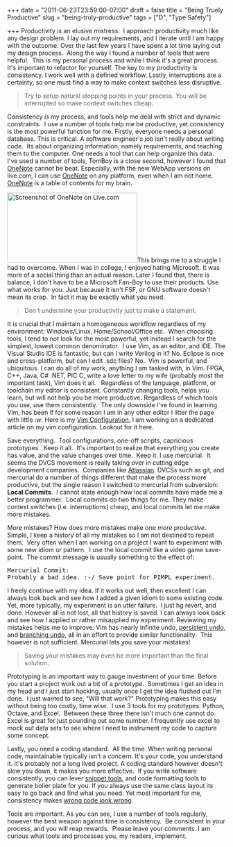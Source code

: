 
+++
date = "2011-06-23T23:59:00-07:00"
draft = false
title = "Being Truely Productive"
slug = "being-truly-productive"
tags = ["D", "Type Safety"]

+++
Productivity is an elusive mistress.  I approach productivity much like any design problem. I lay out my requirements, and I iterate until I am happy with the outcome. Over the last few years I have spent a lot time laying out my design process.  Along the way I found a number of tools that were helpful.  This is my personal process and while I think it's a great process.  It's important to refactor for yourself. The key to my productivity is consistency. I work well with a defined workflow. Lastly, interruptions are a certainty, so one must find a way to make context switches less disruptive.
<blockquote class="pullquote">Try to setup natural stopping points in your process. You will be interrupted so make context switches cheap.</blockquote>
Consistency <em>is</em> my process, and tools help me deal with strict and dynamic constraints.  I use a number of tools help me be productive, yet consistency is the most powerful function for me.

<!--more-->Firstly, everyone needs a personal database. This is critical. A software engineer's job isn't really about writing code.  Its about organizing information, namely requirements, and teaching them to the computer. One needs a tool that can help organize this data.  I've used a number of tools, TomBoy is a close second, however I found that <a href="http://www.amazon.com/gp/product/B0039L2XMA/ref=as_li_ss_tl?ie=UTF8&amp;tag=codestro-20&amp;linkCode=as2&amp;camp=217145&amp;creative=399369&amp;creativeASIN=B0039L2XMA">OneNote</a> cannot be beat. Especially, with the new WebApp versions on live.com, I can use <a href="http://www.amazon.com/gp/product/B0039L2XMA/ref=as_li_ss_tl?ie=UTF8&amp;tag=codestro-20&amp;linkCode=as2&amp;camp=217145&amp;creative=399369&amp;creativeASIN=B0039L2XMA">OneNote</a> on any platform, even when I am not home.  <a href="http://www.amazon.com/gp/product/B0039L2XMA/ref=as_li_ss_tl?ie=UTF8&amp;tag=codestro-20&amp;linkCode=as2&amp;camp=217145&amp;creative=399369&amp;creativeASIN=B0039L2XMA">OneNote</a> is a table of contents for my brain.

<a href="http://www.codestrokes.com/wp-content/uploads/2011/06/OneNoteOnline.png"><img class="alignright size-medium wp-image-230" title="OneNoteOnline" src="http://www.codestrokes.com/wp-content/uploads/2011/06/OneNoteOnline-300x161.png" alt="Screenshot of OneNote on Live.com" width="300" height="161" /></a>This brings me to a struggle I had to overcome. When I was in college, I enjoyed hating Microsoft. It was more of a social thing than an actual reason. Later I found that, there is balance, I don't have to be a Microsoft Fan-Boy to use their products. Use what works for you. Just because it isn't FSF, or GNU software doesn't mean its crap.  In fact it may be exactly what you need.
<blockquote class="pullquote">Don't undermine your productivity just to make a statement.</blockquote>
It is crucial that I maintain a homogeneous workflow regardless of my environment: Windows/Linux, Home/School/Office etc.  When choosing tools, I tend to not look for the most powerful, yet instead I search for  the simplest, lowest common denominator.  I use Vim, as an editor, and IDE. The Visual Studio IDE is  fantastic, but can I write Verilog in it? No. Eclipse is nice and  cross-platform, but can I edit .sdc files? No.  Vim is powerful, and  ubiquitous. I can do all of my work, anything I am tasked  with, in Vim. FPGA, C++, Java, C# .NET, PIC C, write a love letter to my  wife (<a name="loveletter"></a>probably most the important task), Vim does it all.   Regardless of the language, platform, or toolchain my editor is consistent. Constantly changing tools, helps you learn, but will not help you be more productive. Regardless of which tools you use, use them consistently.  The only downside I've found in learning Vim, has been if for some reason I am in any other editor I litter the page with little <em>:w</em>. Here is my <a title="Mercurial Repo for Vim config" href="https://bitbucket.org/jwright/vim-configuration" target="_blank">Vim Configuration.</a> I am working on a dedicated article on my vim configuration. Lookout for it here.

Save everything.  Tool configurations, one-off scripts, capricious prototypes.  Keep it all.  It's important to realize that everything you create has value, and the value changes over time.  Keep it. I use mercurial.  It seems the DVCS movement is really taking over in cutting edge development companies.  Companies like <a title="Why Atlassian's JIRA moved to mercurial." href="http://blogs.atlassian.com/developer/2011/02/moving_to_mercurial_-_why_we_did_it.html">Atlassian</a>. DVCSs such as git, and mercurial do a number of things different that make the process more productive, but the single reason I switched to mercurial from subversion: <strong>Local Commits</strong>.  I cannot state enough how local commits have made me a better programmer.  Local commits do two things for me. They make context switches (i.e. interruptions) cheap, and local commits let me make more mistakes.

More mistakes? How does more mistakes make one <em>more productive</em>.  Simple, I keep a history of all my mistakes so I am not destined to repeat them.  Very often when I am working on a project I want to experiment with some new idiom or pattern.  I use the local commit like a video game save-point.  The commit message is usually something to the effect of:
<pre lang="text" escaped="true">Mercurial Commit:
Probably a bad idea. :-/ Save point for PIMPL experiment.</pre>
I freely continue with my idea. If it works out well, then excellent I can always look back and see how I added a given idiom to some existing code. Yet, more typically, my experiment is an utter failure.  I just hg revert, and done. However all is not lost, all that history is saved. I can always look back and see how I applied or rather misapplied my experiment. Reviewing my mistakes helps me to improve. Vim has nearly infinite undo, <a href="https://groups.google.com/group/vim_announce/browse_thread/thread/66c02efd1523554b?pli=1" target="_blank">persistent undo</a>, and <a href="http://vimdoc.sourceforge.net/htmldoc/undo.html" target="_blank">branching undo</a>, all in an effort to provide similar functionality.  This however is not sufficient. Mercurial lets you save your mistakes! <blockquote class="pullquote pqRight">Saving your mistakes may even be more important than the final solution.</blockquote>

Prototyping is an important way to gauge investment of your time. Before you start a project work out a bit of a prototype.  Sometimes I get an idea in my head and I just start hacking, usually once I get the idea flushed out I'm done.  I just wanted to see, "Will that work?" Prototyping makes this easy without being too costly, time wise.  I use 3 tools for my prototypes: Python, Octave, and Excel.  Between these three there isn't much one cannot do. Excel is great for just pounding out some number. I frequently use excel to mock out data sets to see where I need to instrument my code to capture some concept.

Lastly, you need a coding standard.  All the time. When writing personal code, maintainable typically isn't a concern. It's your code, you understand it. It's probably not a long lived project. A coding standard however doesn't slow you down, it makes you more effective.  If you write software consistently, you can lever <a title="Snippets from my vim configuration." href="https://bitbucket.org/jwright/vim-configuration/src/1da9bad9fe53/snippets/">snippet tools</a>, and code formatting tools to generate boiler plate for you. If you always use the same class layout its easy to go back and find what you need. Yet most important for me, consistency makes <a title="Joel Spolsky: Wrong Code" href="http://www.joelonsoftware.com/articles/Wrong.html" target="_blank">wrong code look wrong</a>.

Tools are important. As you can see, I use a number of tools regularly, however the best weapon against time is consistency.  Be consistent in your process, and you will reap rewards.  Please leave your comments. I am curious what tools and processes you, my readers, implement.
